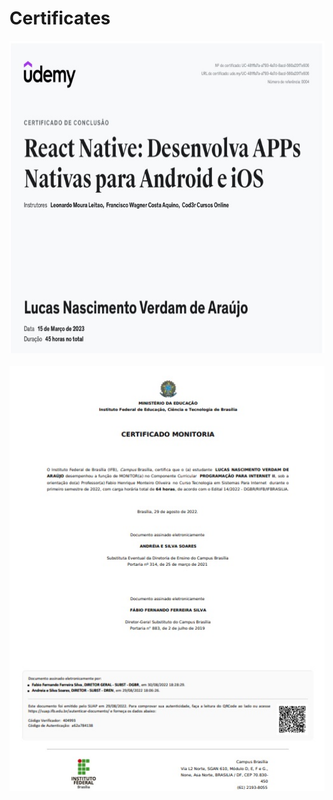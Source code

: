 # Certificates

<div align="center">
  <img height="500" width="690" src="https://github.com/LucasVerdam/Certificates/blob/main/ReactNativeJPG.jpg" />
</div>
<br>

<div align="center">
  <img height="680" width="525" src="https://github.com/LucasVerdam/Certificates/blob/main/MonitoriaJPG.jpg" />
</div>
